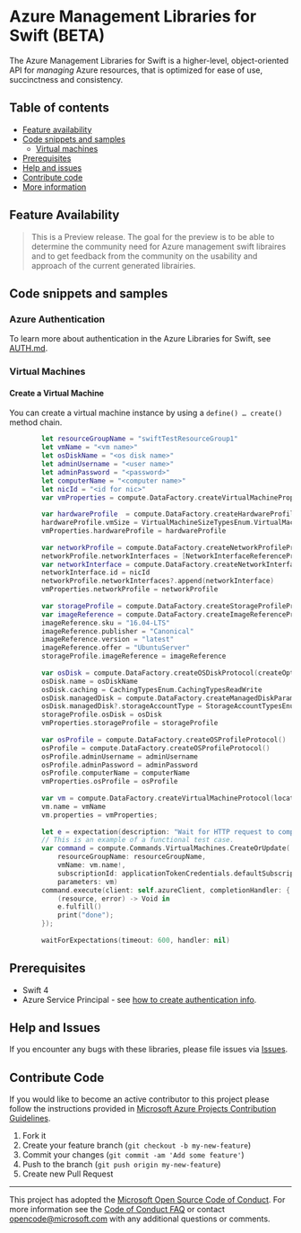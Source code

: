 # Azure Management Libraries for Swift (BETA)


The Azure Management Libraries for Swift is a higher-level, object-oriented API for *managing* Azure resources, that is optimized for ease of use, succinctness and consistency.

## Table of contents
* [Feature availability](#feature-availability)
* [Code snippets and samples](#code-snippets-and-samples)
  * [Virtual machines](#virtual-machines)
* [Prerequisites](#prerequisites)
* [Help and issues](#help-and-issues)
* [Contribute code](#contribute-code)
* [More information](#more-information)

## Feature Availability

> This is a Preview release.  The goal for the preview is to be able to determine the community need for Azure management swift libraires and to get feedback from the community on the usability and approach of the current generated librairies. 

## Code snippets and samples

### Azure Authentication

To learn more about authentication in the Azure Libraries for Swift, see [AUTH.md](AUTH.md).

### Virtual Machines

#### Create a Virtual Machine

You can create a virtual machine instance by using a `define() … create()` method chain.

```swift
        let resourceGroupName = "swiftTestResourceGroup1"
        let vmName = "<vm name>"
        let osDiskName = "<os disk name>"
        let adminUsername = "<user name>"
        let adminPassword = "<password>"
        let computerName = "<computer name>"
        let nicId = "<id for nic>"
        var vmProperties = compute.DataFactory.createVirtualMachinePropertiesProtocol()
        
        var hardwareProfile  = compute.DataFactory.createHardwareProfileProtocol()
        hardwareProfile.vmSize = VirtualMachineSizeTypesEnum.VirtualMachineSizeTypesBasicA0
        vmProperties.hardwareProfile = hardwareProfile
        
        var networkProfile = compute.DataFactory.createNetworkProfileProtocol()
        networkProfile.networkInterfaces = [NetworkInterfaceReferenceProtocol?]()
        var networkInterface = compute.DataFactory.createNetworkInterfaceReferenceProtocol()
        networkInterface.id = nicId
        networkProfile.networkInterfaces?.append(networkInterface)
        vmProperties.networkProfile = networkProfile
        
        var storageProfile = compute.DataFactory.createStorageProfileProtocol();
        var imageReference = compute.DataFactory.createImageReferenceProtocol()
        imageReference.sku = "16.04-LTS"
        imageReference.publisher = "Canonical"
        imageReference.version = "latest"
        imageReference.offer = "UbuntuServer"
        storageProfile.imageReference = imageReference
        
        var osDisk = compute.DataFactory.createOSDiskProtocol(createOption: DiskCreateOptionTypesEnum.DiskCreateOptionTypesFromImage)
        osDisk.name = osDiskName
        osDisk.caching = CachingTypesEnum.CachingTypesReadWrite
        osDisk.managedDisk = compute.DataFactory.createManagedDiskParametersProtocol()
        osDisk.managedDisk?.storageAccountType = StorageAccountTypesEnum.StandardLRS
        storageProfile.osDisk = osDisk
        vmProperties.storageProfile = storageProfile
        
        var osProfile = compute.DataFactory.createOSProfileProtocol()
        osProfile = compute.DataFactory.createOSProfileProtocol()
        osProfile.adminUsername = adminUsername
        osProfile.adminPassword = adminPassword
        osProfile.computerName = computerName
        vmProperties.osProfile = osProfile
        
        var vm = compute.DataFactory.createVirtualMachineProtocol(location: "west us");
        vm.name = vmName
        vm.properties = vmProperties;
        
        let e = expectation(description: "Wait for HTTP request to complete")
        // This is an example of a functional test case.
        var command = compute.Commands.VirtualMachines.CreateOrUpdate(
            resourceGroupName: resourceGroupName,
            vmName: vm.name!,
            subscriptionId: applicationTokenCredentials.defaultSubscriptionId!,
            parameters: vm)
        command.execute(client: self.azureClient, completionHandler: {
            (resource, error) -> Void in
            e.fulfill()
            print("done");
        });
        
        waitForExpectations(timeout: 600, handler: nil)
```

## Prerequisites

- Swift 4
- Azure Service Principal - see [how to create authentication info](./AUTH.md).

## Help and Issues

If you encounter any bugs with these libraries, please file issues via [Issues](https://github.com/Azure/azure-libraries-for-swift/issues).

## Contribute Code

If you would like to become an active contributor to this project please follow the instructions provided in [Microsoft Azure Projects Contribution Guidelines](http://azure.github.io/guidelines.html).

1. Fork it
2. Create your feature branch (`git checkout -b my-new-feature`)
3. Commit your changes (`git commit -am 'Add some feature'`)
4. Push to the branch (`git push origin my-new-feature`)
5. Create new Pull Request

---

This project has adopted the [Microsoft Open Source Code of Conduct](https://opensource.microsoft.com/codeofconduct/). For more information see the [Code of Conduct FAQ](https://opensource.microsoft.com/codeofconduct/faq/) or contact [opencode@microsoft.com](mailto:opencode@microsoft.com) with any additional questions or comments.
